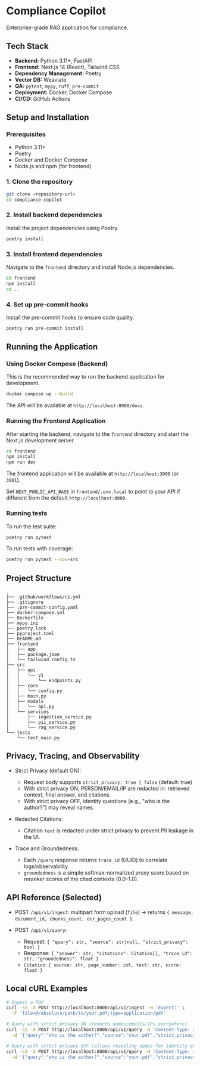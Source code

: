 # Compliance Copilot

Enterprise-grade RAG application for compliance.

## Tech Stack

- **Backend:** Python 3.11+, FastAPI
- **Frontend:** Next.js 14 (React), Tailwind CSS
- **Dependency Management:** Poetry
- **Vector DB:** Weaviate
- **QA:** `pytest`, `mypy`, `ruff`, `pre-commit`
- **Deployment:** Docker, Docker Compose
- **CI/CD:** GitHub Actions

## Setup and Installation

### Prerequisites

- Python 3.11+
- Poetry
- Docker and Docker Compose
- Node.js and npm (for frontend)

### 1. Clone the repository

```bash
git clone <repository-url>
cd compliance-copilot
```

### 2. Install backend dependencies

Install the project dependencies using Poetry.

```bash
poetry install
```

### 3. Install frontend dependencies

Navigate to the `frontend` directory and install Node.js dependencies.

```bash
cd frontend
npm install
cd ..
```

### 4. Set up pre-commit hooks

Install the pre-commit hooks to ensure code quality.

```bash
poetry run pre-commit install
```

## Running the Application

### Using Docker Compose (Backend)

This is the recommended way to run the backend application for development.

```bash
docker compose up --build
```

The API will be available at `http://localhost:8000/docs`.

### Running the Frontend Application

After starting the backend, navigate to the `frontend` directory and start the Next.js development server.

```bash
cd frontend
npm install
npm run dev
```

The frontend application will be available at `http://localhost:3000` (or `3001`).

Set `NEXT_PUBLIC_API_BASE` in `frontend/.env.local` to point to your API if different from the default `http://localhost:8000`.

### Running tests

To run the test suite:

```bash
poetry run pytest
```

To run tests with coverage:

```bash
poetry run pytest --cov=src
```

## Project Structure

```
. 
├── .github/workflows/ci.yml
├── .gitignore
├── .pre-commit-config.yaml
├── docker-compose.yml
├── Dockerfile
├── mypy.ini
├── poetry.lock
├── pyproject.toml
├── README.md
├── frontend
│   ├── app
│   ├── package.json
│   └── tailwind.config.ts
├── src
│   ├── api
│   │   └── v1
│   │       └── endpoints.py
│   ├── core
│   │   └── config.py
│   ├── main.py
│   ├── models
│   │   └── api.py
│   └── services
│       ├── ingestion_service.py
│       ├── pii_service.py
│       └── rag_service.py
└── tests
    └── test_main.py
```

## Privacy, Tracing, and Observability

- Strict Privacy (default ON):
  - Request body supports `strict_privacy: true | false` (default: true)
  - With strict privacy ON, PERSON/EMAIL/IP are redacted in: retrieved context, final answer, and citations.
  - With strict privacy OFF, identity questions (e.g., "who is the author?") may reveal names.

- Redacted Citations:
  - Citation `text` is redacted under strict privacy to prevent PII leakage in the UI.

- Trace and Groundedness:
  - Each `/query` response returns `trace_id` (UUID) to correlate logs/observability.
  - `groundedness` is a simple softmax-normalized proxy score based on reranker scores of the cited contexts (0.0–1.0).

## API Reference (Selected)

- POST `/api/v1/ingest`: multipart form upload (`file`) → returns `{ message, document_id, chunks_count, ocr_pages_count }`.

- POST `/api/v1/query`:
  - Request: `{ "query": str, "source": str|null, "strict_privacy": bool }`
  - Response: `{ "answer": str, "citations": Citation[], "trace_id": str, "groundedness": float }`
  - `Citation`: `{ source: str, page_number: int, text: str, score: float }`

## Local cURL Examples

```bash
# Ingest a PDF
curl -sS -X POST http://localhost:8000/api/v1/ingest -H 'Expect:' \
  -F 'file=@/absolute/path/to/your.pdf;type=application/pdf'

# Query with strict privacy ON (redacts names/emails/IPs everywhere)
curl -sS -X POST http://localhost:8000/api/v1/query -H 'Content-Type: application/json' \
  -d '{"query":"who is the author?","source":"your.pdf","strict_privacy":true}'

# Query with strict privacy OFF (allows revealing names for identity questions)
curl -sS -X POST http://localhost:8000/api/v1/query -H 'Content-Type: application/json' \
  -d '{"query":"who is the author?","source":"your.pdf","strict_privacy":false}'
```